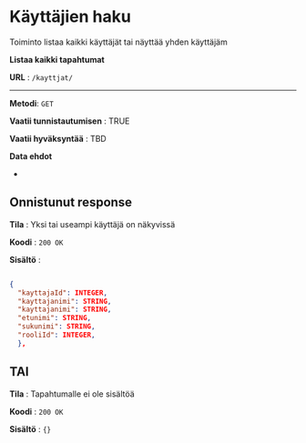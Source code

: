 # Käyttäjien haku

Toiminto listaa kaikki käyttäjät tai näyttää yhden käyttäjäm

**Listaa kaikki tapahtumat**

**URL** : `/kayttjat/` 

---

**Metodi**: `GET`

**Vaatii tunnistautumisen** : TRUE

**Vaatii hyväksyntää** : TBD

**Data ehdot**

-

## Onnistunut response

**Tila** : Yksi tai useampi käyttäjä on näkyvissä

**Koodi** : `200 OK`

**Sisältö** : 
```json

{
  "kayttajaId": INTEGER,
  "kayttajanimi": STRING,
  "kayttajanimi": STRING,
  "etunimi": STRING,
  "sukunimi": STRING,
  "rooliId": INTEGER,
  },

  ```

## TAI

**Tila** : Tapahtumalle ei ole sisältöä

**Koodi** : `200 OK`

**Sisältö** : `{}`